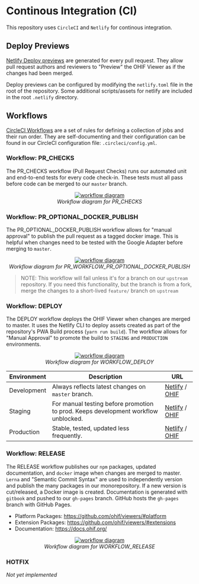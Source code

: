 # Continous Integration (CI)

This repository uses `CircleCI` and `Netlify` for continous integration.

## Deploy Previews

[Netlify Deploy previews][deploy-previews] are generated for every pull request.
They allow pull request authors and reviewers to "Preview" the OHIF Viewer as if
the changes had been merged.

Deploy previews can be configured by modifying the `netlify.toml` file in the
root of the repository. Some additional scripts/assets for netlify are included
in the root `.netlify` directory.

## Workflows

[CircleCI Workflows][circleci-workflows] are a set of rules for defining a
collection of jobs and their run order. They are self-documenting and their
configuration can be found in our CircleCI configuration file:
`.circleci/config.yml`.

### Workflow: PR_CHECKS

The PR_CHECKS workflow (Pull Request Checks) runs our automated unit and
end-to-end tests for every code check-in. These tests must all pass before code
can be merged to our `master` branch.

<div style="text-align: center;">
  <a href="/assets/img/WORKFLOW_PR_CHECKS.png">
    <img src="/assets/img/WORKFLOW_PR_CHECKS.png" alt="workflow diagram" style="margin: 0 auto; max-width: 500px;" />
  </a>
  <div><i>Workflow diagram for PR_CHECKS</i></div>
</div>

### Workflow: PR_OPTIONAL_DOCKER_PUBLISH

The PR_OPTIONAL_DOCKER_PUBLISH workflow allows for "manual approval" to publish
the pull request as a tagged docker image. This is helpful when changes need to
be tested with the Google Adapter before merging to `master`.

<div style="text-align: center;">
  <a href="/assets/img/WORKFLOW_PR_OPTIONAL_DOCKER_PUBLISH.png">
    <img src="/assets/img/WORKFLOW_PR_OPTIONAL_DOCKER_PUBLISH.png" alt="workflow diagram" style="margin: 0 auto; max-width: 500px;" />
  </a>
  <div><i>Workflow diagram for PR_WORKFLOW_PR_OPTIONAL_DOCKER_PUBLISH</i></div>
</div>

> NOTE: This workflow will fail unless it's for a branch on our `upstream`
> repository. If you need this functionality, but the branch is from a fork,
> merge the changes to a short-lived `feature/` branch on `upstream`

### Workflow: DEPLOY

The DEPLOY workflow deploys the OHIF Viewer when changes are merged to master.
It uses the Netlify CLI to deploy assets created as part of the repository's PWA
Build process (`yarn run build`). The workflow allows for "Manual Approval" to
promote the build to `STAGING` and `PRODUCTION` environments.

<div style="text-align: center;">
  <a href="/assets/img/WORKFLOW_DEPLOY.png">
    <img src="/assets/img/WORKFLOW_DEPLOY.png" alt="workflow diagram" style="margin: 0 auto; max-width: 500px;" />
  </a>
  <div><i>Workflow diagram for WORKFLOW_DEPLOY</i></div>
</div>

| Environment | Description                                                                        | URL                                           |
| ----------- | ---------------------------------------------------------------------------------- | --------------------------------------------- |
| Development | Always reflects latest changes on `master` branch.                                 | [Netlify][netlify-dev] / [OHIF][ohif-dev]     |
| Staging     | For manual testing before promotion to prod. Keeps development workflow unblocked. | [Netlify][netlify-stage] / [OHIF][ohif-stage] |
| Production  | Stable, tested, updated less frequently.                                           | [Netlify][netlify-prod] / [OHIF][ohif-prod]   |

### Workflow: RELEASE

The RELEASE workflow publishes our `npm` packages, updated documentation, and
`docker` image when changes are merged to master. `Lerna` and "Semantic Commit
Syntax" are used to independently version and publish the many packages in our
monorepository. If a new version is cut/released, a Docker image is created.
Documentation is generated with `gitbook` and pushed to our `gh-pages` branch.
GitHub hosts the `gh-pages` branch with GitHub Pages.

- Platform Packages: https://github.com/ohif/viewers/#platform
- Extension Packages: https://github.com/ohif/viewers/#extensions
- Documentation: https://docs.ohif.org/

<div style="text-align: center;">
  <a href="/assets/img/WORKFLOW_RELEASE.png">
    <img src="/assets/img/WORKFLOW_RELEASE.png" alt="workflow diagram" style="margin: 0 auto; max-width: 500px;" />
  </a>
  <div><i>Workflow diagram for WORKFLOW_RELEASE</i></div>
</div>

### HOTFIX

_Not yet implemented_

<!--
  LINKS
-->

<!-- prettier-ignore-start -->
[deploy-previews]: https://www.netlify.com/blog/2016/07/20/introducing-deploy-previews-in-netlify/
[circleci-workflows]: https://circleci.com/docs/2.0/workflows/
[netlify-dev]: https://ohif-dev.netlify.com
[netlify-stage]: https://ohif-stage.netlify.com
[netlify-prod]: https://ohif-prod.netlify.com
[ohif-dev]: https://viewer-dev.ohif.org
[ohif-stage]: https://viewer-stage.ohif.org
[ohif-prod]: https://viewer-prod.ohif.org
<!-- prettier-ignore-end -->
